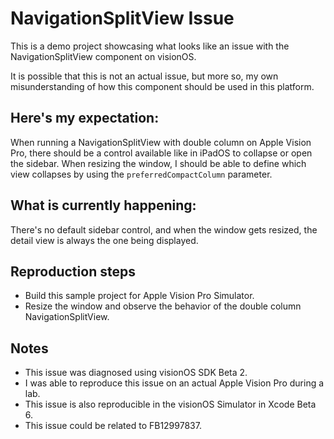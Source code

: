 # NavigationSplitView Issue

This is a demo project showcasing what looks like an issue with the NavigationSplitView component on visionOS.

It is possible that this is not an actual issue, but more so, my own misunderstanding of how this component should be used in this platform.

## Here's my expectation:

When running a NavigationSplitView with double column on Apple Vision Pro, there should be a control available like in iPadOS to collapse or open the sidebar. When resizing the window, I should be able to define which view collapses by using the `preferredCompactColumn` parameter.

## What is currently happening:

There's no default sidebar control, and when the window gets resized, the detail view is always the one being displayed. 

## Reproduction steps

- Build this sample project for Apple Vision Pro Simulator.
- Resize the window and observe the behavior of the double column NavigationSplitView.

## Notes

- This issue was diagnosed using visionOS SDK Beta 2. 
- I was able to reproduce this issue on an actual Apple Vision Pro during a lab.
- This issue is also reproducible in the visionOS Simulator in Xcode Beta 6.
- This issue could be related to FB12997837.
